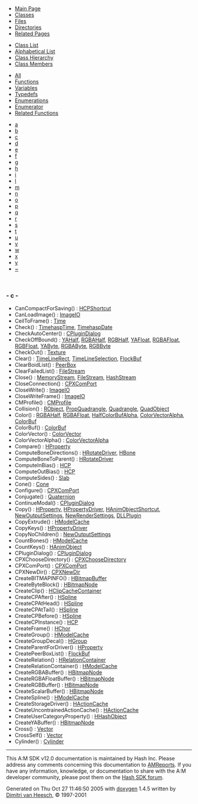 <div class="tabs">

- [Main Page](index.md)
- <span id="current">[Classes](annotated.md)</span>
- [Files](files.md)
- [Directories](dirs.md)
- [Related Pages](pages.md)

</div>

<div class="tabs">

- [Class List](annotated.md)
- [Alphabetical List](classes.md)
- [Class Hierarchy](hierarchy.md)
- <span id="current">[Class Members](functions.md)</span>

</div>

<div class="tabs">

- [All](functions.md)
- <span id="current">[Functions](functions_func.md)</span>
- [Variables](functions_vars.md)
- [Typedefs](functions_type.md)
- [Enumerations](functions_enum.md)
- [Enumerator](functions_eval.md)
- [Related Functions](functions_rela.md)

</div>

<div class="tabs">

- [a](functions_func.md#index_a)
- [b](functions_func_0x62.md#index_b)
- <span id="current">[c](functions_func_0x63.md#index_c)</span>
- [d](functions_func_0x64.md#index_d)
- [e](functions_func_0x65.md#index_e)
- [f](functions_func_0x66.md#index_f)
- [g](functions_func_0x67.md#index_g)
- [h](functions_func_0x68.md#index_h)
- [i](functions_func_0x69.md#index_i)
- [l](functions_func_0x6c.md#index_l)
- [m](functions_func_0x6d.md#index_m)
- [n](functions_func_0x6e.md#index_n)
- [o](functions_func_0x6f.md#index_o)
- [p](functions_func_0x70.md#index_p)
- [q](functions_func_0x71.md#index_q)
- [r](functions_func_0x72.md#index_r)
- [s](functions_func_0x73.md#index_s)
- [t](functions_func_0x74.md#index_t)
- [u](functions_func_0x75.md#index_u)
- [v](functions_func_0x76.md#index_v)
- [w](functions_func_0x77.md#index_w)
- [x](functions_func_0x78.md#index_x)
- [y](functions_func_0x79.md#index_y)
- [~](functions_func_0x7e.md#index_~)

</div>

 

### <span id="index_c" class="anchor">- c -</span>

- CanCompactForSaving() : <a href="classHCPShortcut.md#9063e9558364f0deed9569f53de730f7" class="el">HCPShortcut</a>
- CanLoadImage() : <a href="classImageIO.md#17f56a001b2653f1861b5630142b9bdb" class="el">ImageIO</a>
- CeilToFrame() : <a href="classTime.md#3e8f798364ac404f56233368db8ec2af" class="el">Time</a>
- Check() : <a href="classTimehaspTime.md#cf4d8c64ad8cdffbd356d922be6908aa" class="el">TimehaspTime</a>, <a href="classTimehaspDate.md#cf4d8c64ad8cdffbd356d922be6908aa" class="el">TimehaspDate</a>
- CheckAutoCenter() : <a href="classCPluginDialog.md#65c1033bafdc337928fec346c18f36f5" class="el">CPluginDialog</a>
- CheckOffBound() : <a href="classYAHalf.md#774af4359d10952f3403a874a91b01f7" class="el">YAHalf</a>, <a href="classRGBAHalf.md#774af4359d10952f3403a874a91b01f7" class="el">RGBAHalf</a>, <a href="classRGBHalf.md#774af4359d10952f3403a874a91b01f7" class="el">RGBHalf</a>, <a href="classYAFloat.md#774af4359d10952f3403a874a91b01f7" class="el">YAFloat</a>, <a href="classRGBAFloat.md#774af4359d10952f3403a874a91b01f7" class="el">RGBAFloat</a>, <a href="classRGBFloat.md#774af4359d10952f3403a874a91b01f7" class="el">RGBFloat</a>, <a href="classYAByte.md#774af4359d10952f3403a874a91b01f7" class="el">YAByte</a>, <a href="classRGBAByte.md#774af4359d10952f3403a874a91b01f7" class="el">RGBAByte</a>, <a href="classRGBByte.md#774af4359d10952f3403a874a91b01f7" class="el">RGBByte</a>
- CheckOut() : <a href="classTexture.md#955a21a0f29558a7d9cee38902b4182d" class="el">Texture</a>
- Clear() : <a href="classTimeLineRect.md#74e5a74f2b6c561f012a89e682e0eee6" class="el">TimeLineRect</a>, <a href="classTimeLineSelection.md#74e5a74f2b6c561f012a89e682e0eee6" class="el">TimeLineSelection</a>, <a href="classFlockBuf.md#1539917264b5bf0b0576b981f9ba1312" class="el">FlockBuf</a>
- ClearBoidList() : <a href="classPeerBox.md#9ac0d87c125b5b1e93584f27865e82a3" class="el">PeerBox</a>
- ClearFailedList() : <a href="classFileStream.md#1b3fe5749d19f82adb9f08a95f6ba296" class="el">FileStream</a>
- Close() : <a href="classMemoryStream.md#4e063d9e8233e6a30cc01cbb65795797" class="el">MemoryStream</a>, <a href="classFileStream.md#4e063d9e8233e6a30cc01cbb65795797" class="el">FileStream</a>, <a href="classHashStream.md#1a5364d59f4ae62f557f7e1ff560ed15" class="el">HashStream</a>
- CloseConnection() : <a href="classCPXComPort.md#721e7a23f41e0c0c69a63827db9f8780" class="el">CPXComPort</a>
- CloseWrite() : <a href="classImageIO.md#6f27a575293bfb79e39aeecea8961d66" class="el">ImageIO</a>
- CloseWriteFrame() : <a href="classImageIO.md#3df7f33bf39d59d95b3c326e163fb34c" class="el">ImageIO</a>
- CMProfile() : <a href="classCMProfile.md#ed3a0b5143e3820425a3a0aa30f9584b" class="el">CMProfile</a>
- Collision() : <a href="classRObject.md#baba436d04765f15dccba87a6a9a0b26" class="el">RObject</a>, <a href="classPropQuadrangle.md#baba436d04765f15dccba87a6a9a0b26" class="el">PropQuadrangle</a>, <a href="classQuadrangle.md#baba436d04765f15dccba87a6a9a0b26" class="el">Quadrangle</a>, <a href="classQuadObject.md#c4fc0ecc7d5b33b72e07a25a9c9e8d4d" class="el">QuadObject</a>
- Color() : <a href="classRGBAHalf.md#619d7deb16927463582495a28b86f235" class="el">RGBAHalf</a>, <a href="classRGBAFloat.md#619d7deb16927463582495a28b86f235" class="el">RGBAFloat</a>, <a href="classHalfColorBufAlpha.md#619d7deb16927463582495a28b86f235" class="el">HalfColorBufAlpha</a>, <a href="classColorVectorAlpha.md#619d7deb16927463582495a28b86f235" class="el">ColorVectorAlpha</a>, <a href="classColorBuf.md#619d7deb16927463582495a28b86f235" class="el">ColorBuf</a>
- ColorBuf() : <a href="classColorBuf.md#8d9b7ca6430ee525350352f4072e7a2e" class="el">ColorBuf</a>
- ColorVector() : <a href="classColorVector.md#f41b72f029df4cdc9cb20c03c73bd8d2" class="el">ColorVector</a>
- ColorVectorAlpha() : <a href="classColorVectorAlpha.md#d059b74e575751678a42f1aa57ca38ff" class="el">ColorVectorAlpha</a>
- Compare() : <a href="classHProperty.md#89cffb72b400d2f75659533e612c429b" class="el">HProperty</a>
- ComputeBoneDirections() : <a href="classHRotateDriver.md#82e41526af32455b282b19d4b558c2de" class="el">HRotateDriver</a>, <a href="classHBone.md#225da4f3f9aae6591bde20dc017ac851" class="el">HBone</a>
- ComputeBoneToParent() : <a href="classHRotateDriver.md#8e3e53cce6a2bef2bc31e8da9fb0b900" class="el">HRotateDriver</a>
- ComputeInBias() : <a href="classHCP.md#a84a5f2b9a145c3a2bb4313a891077fe" class="el">HCP</a>
- ComputeOutBias() : <a href="classHCP.md#ebf0889d08cbaa4b0296f63fc4b6f2c1" class="el">HCP</a>
- ComputeSides() : <a href="classSlab.md#213b1cfaaa04a087ae1be3374c726321" class="el">Slab</a>
- Cone() : <a href="classCone.md#79be0724714e1e6d8ac1ba4c7cc34be9" class="el">Cone</a>
- Configure() : <a href="classCPXComPort.md#5bb80ba7d65cbb039f251e69ad764467" class="el">CPXComPort</a>
- Conjugate() : <a href="classQuaternion.md#483998695f1bc366658a8163cea03aff" class="el">Quaternion</a>
- ContinueModal() : <a href="classCPluginDialog.md#f17622c22a8f4cd3b8596b61001b6175" class="el">CPluginDialog</a>
- Copy() : <a href="classHProperty.md#9e0b1cdfd2c81ce9be03bd72369e3fcd" class="el">HProperty</a>, <a href="classHPropertyDriver.md#6a6b3aaeead57d96b6b9b208295c2d68" class="el">HPropertyDriver</a>, <a href="classHAnimObjectShortcut.md#dc6dc6a05655832ff838a59c3054feab" class="el">HAnimObjectShortcut</a>, <a href="classNewOutputSettings.md#d31ccd86a67ca3a180f26c58bdb80065" class="el">NewOutputSettings</a>, <a href="classNewRenderSettings.md#d31ccd86a67ca3a180f26c58bdb80065" class="el">NewRenderSettings</a>, <a href="classDLLPlugin.md#15cf01877da7e4c74c262bd2f93db934" class="el">DLLPlugin</a>
- CopyExtrude() : <a href="classHModelCache.md#2d35b860c39a26b9b4ec4e5a48bc2662" class="el">HModelCache</a>
- CopyKeys() : <a href="classHPropertyDriver.md#55741612fcd65e7480fa2d8042a0e08c" class="el">HPropertyDriver</a>
- CopyNoChildren() : <a href="classNewOutputSettings.md#edbd9f34c26a71705c92287e9c142279" class="el">NewOutputSettings</a>
- CountBones() : <a href="classHModelCache.md#a9a22a1f46e5d7b02571fa99cabdb4ae" class="el">HModelCache</a>
- CountKeys() : <a href="classHAnimObject.md#668ef951fe37165d284b57859a5a9ade" class="el">HAnimObject</a>
- CPluginDialog() : <a href="classCPluginDialog.md#9dcdc8abcff925abaa0bc6d96ac1ff3d" class="el">CPluginDialog</a>
- CPXChooseDirectory() : <a href="classCPXChooseDirectory.md#07422c1a230abc5687da088931a0f404" class="el">CPXChooseDirectory</a>
- CPXComPort() : <a href="classCPXComPort.md#aa8ae2b641404c7a223237107b04ec6c" class="el">CPXComPort</a>
- CPXNewDir() : <a href="classCPXNewDir.md#3585c695087a59fc1eee20518fcf4e87" class="el">CPXNewDir</a>
- CreateBITMAPINFO() : <a href="classHBitmapBuffer.md#05513298bdd6f84ba990456658128ac5" class="el">HBitmapBuffer</a>
- CreateByteBlock() : <a href="classHBitmapNode.md#1a46212a663cf71ce9f1cfa68c2f6cac" class="el">HBitmapNode</a>
- CreateClip() : <a href="classHClipCacheContainer.md#549378efe73869e18fb6c4e36349dae6" class="el">HClipCacheContainer</a>
- CreateCPAfter() : <a href="classHSpline.md#a0a4b50715c542004fc6435d77305f0c" class="el">HSpline</a>
- CreateCPAtHead() : <a href="classHSpline.md#7bd5373fa4f52b6bda07da2c856726f6" class="el">HSpline</a>
- CreateCPAtTail() : <a href="classHSpline.md#b599fca54be6c93e9b2fe2aa1f40fd0e" class="el">HSpline</a>
- CreateCPBefore() : <a href="classHSpline.md#6a1920a906967f5ac97b8a3c238de8c5" class="el">HSpline</a>
- CreateCPInstance() : <a href="classHCP.md#f6205f95ca8386724b92025f5212845a" class="el">HCP</a>
- CreateFrame() : <a href="classHChor.md#5983364909e239cfcafc5b65405dc002" class="el">HChor</a>
- CreateGroup() : <a href="classHModelCache.md#3457f3925a645b56a1071cad97e0c2b8" class="el">HModelCache</a>
- CreateGroupDecal() : <a href="classHGroup.md#316d21565321bd88ec9884dd0e6f7c6f" class="el">HGroup</a>
- CreateParentForDriver() : <a href="classHProperty.md#a8dbb7c29be5adc51f16fbf12d7c9064" class="el">HProperty</a>
- CreatePeerBoxList() : <a href="classFlockBuf.md#0761e147b6ffe2175fb6299a09b2681d" class="el">FlockBuf</a>
- CreateRelation() : <a href="classHRelationContainer.md#0f4c3d41075b6f338f2160affc244088" class="el">HRelationContainer</a>
- CreateRelationContainer() : <a href="classHModelCache.md#2aaee36a31c15a2cb6df223cefa6be1c" class="el">HModelCache</a>
- CreateRGBABuffer() : <a href="classHBitmapNode.md#9942003d2f0b3c767e5d6071e57863df" class="el">HBitmapNode</a>
- CreateRGBAFloatBuffer() : <a href="classHBitmapNode.md#a9d250a4399c8362d9a9f136b2f003c2" class="el">HBitmapNode</a>
- CreateRGBBuffer() : <a href="classHBitmapNode.md#8e893441f6061f6ce81e197d9539208c" class="el">HBitmapNode</a>
- CreateScalarBuffer() : <a href="classHBitmapNode.md#4969c388c157e108c322e8f3a5534069" class="el">HBitmapNode</a>
- CreateSpline() : <a href="classHModelCache.md#9d4e613a9fceb4c9caf20b5b08fbb91b" class="el">HModelCache</a>
- CreateStorageDriver() : <a href="classHActionCache.md#945ae88ca05b013a3320f2ab50c5b102" class="el">HActionCache</a>
- CreateUncontrainedActionCache() : <a href="classHActionCache.md#3541630d1665172735efcb45fe018716" class="el">HActionCache</a>
- CreateUserCategoryProperty() : <a href="classHHashObject.md#9aa03709064628d1993ac2d7194d83cf" class="el">HHashObject</a>
- CreateYABuffer() : <a href="classHBitmapNode.md#54201c467292cd17d120ab6203716047" class="el">HBitmapNode</a>
- Cross() : <a href="classVector.md#3e8e8e376253febbb4f5a2c7f51b626f" class="el">Vector</a>
- CrossSelf() : <a href="classVector.md#d4ddfd05e56fc0f0ab353e9bc991fbd6" class="el">Vector</a>
- Cylinder() : <a href="classCylinder.md#bc9c49bde688e61ca33ebaed0cb34dbe" class="el">Cylinder</a>

------------------------------------------------------------------------

<span class="small">This A:M SDK v12.0 documentation is maintained by Hash Inc. Please address any comments concerning this documentation to [AMReports](http://www.hash.com/reports). If you have any information, knowledge, or documentation to share with the A:M developer community, please post them on the [Hash SDK forum](http://www.hash.com/forums/index.php?showforum=11).</span>

Generated on Thu Oct 27 11:46:50 2005 with [<span class="image placeholder" original-image-src="doxygen.png" original-image-title="" height="45" width="100" align="middle" border="0">doxygen</span>](http://www.doxygen.org/index.html) 1.4.5 written by [Dimitri van Heesch](mailto:dimitri@stack.nl), © 1997-2001
